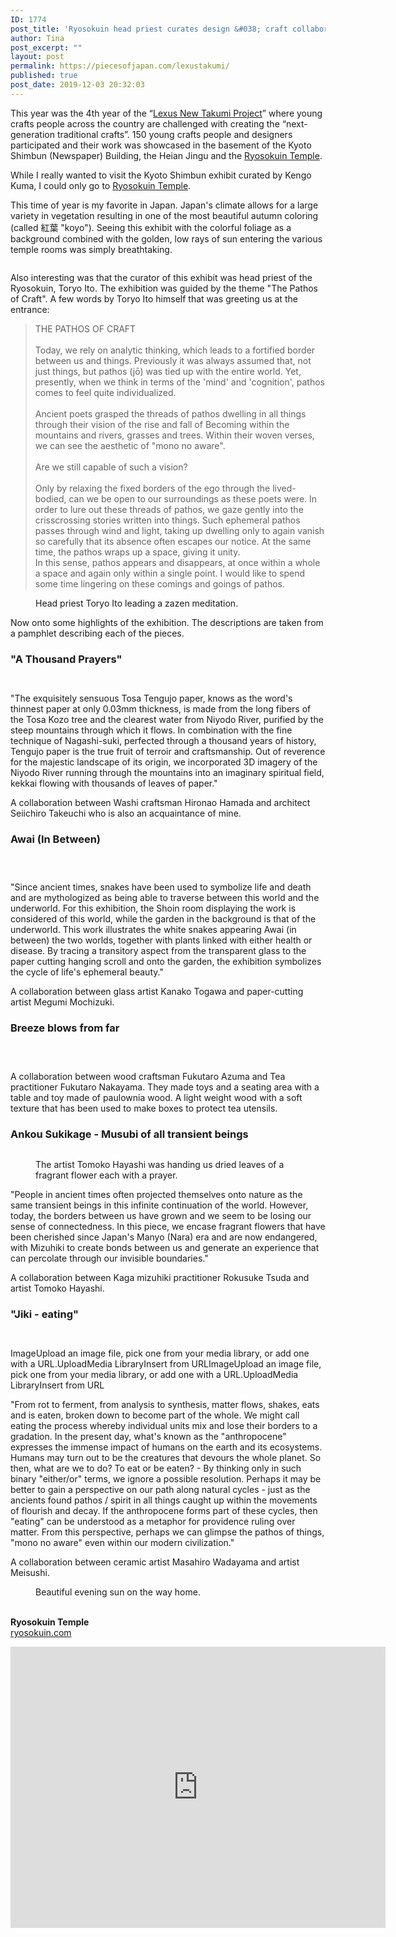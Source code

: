 ```yaml
---
ID: 1774
post_title: 'Ryosokuin head priest curates design &#038; craft collaborations exhibit'
author: Tina
post_excerpt: ""
layout: post
permalink: https://piecesofjapan.com/lexustakumi/
published: true
post_date: 2019-12-03 20:32:03
---
```

<!-- wp:paragraph -->
<p>This year was the 4th year of the “<a href="https://lexus.jp/smp/brand/new-takumi/craft-connection-kyoto/">Lexus New Takumi Project</a>” where young crafts people across the country are challenged with creating the “next-generation traditional crafts”. 150 young crafts people and designers participated and their work was showcased in the basement of the Kyoto Shimbun (Newspaper) Building, the Heian Jingu and the <a href="https://ryosokuin.com/">Ryosokuin Temple</a>.</p>
<!-- /wp:paragraph -->

<!-- wp:paragraph -->
<p>While I really wanted to visit the Kyoto Shimbun exhibit curated by Kengo Kuma, I could only go to <a href="https://ryosokuin.com/">Ryosokuin Temple</a>.</p>
<!-- /wp:paragraph -->

<!-- wp:paragraph -->
<p>This time of year is my favorite in Japan. Japan's climate allows for a large variety in vegetation resulting in one of the most beautiful autumn coloring (called 紅葉 "koyo"). Seeing this exhibit with the colorful foliage as a background combined with the golden, low rays of sun entering the various temple rooms was simply breathtaking.</p>
<!-- /wp:paragraph -->

<!-- wp:image {"id":1792,"sizeSlug":"large"} -->
<figure class="wp-block-image size-large"><img src="https://piecesofjapan.com/wp-content/uploads/2019/12/lexustakumi_post14-688x1024.jpg" alt="" class="wp-image-1792"/></figure>
<!-- /wp:image -->

<!-- wp:paragraph -->
<p>Also interesting was that the curator of this exhibit was head priest of the Ryosokuin, Toryo Ito. The exhibition was guided by the theme "The Pathos of Craft". A few words by Toryo Ito himself that was greeting us at the entrance:</p>
<!-- /wp:paragraph -->

<!-- wp:quote -->
<blockquote class="wp-block-quote"><p>THE PATHOS OF CRAFT<br><br>Today, we rely on analytic thinking, which leads to a fortified border between us and things. Previously it was always assumed that, not just things, but pathos (jō) was tied up with the entire world. Yet, presently, when we think in terms of the 'mind' and 'cognition', pathos comes to feel quite individualized.<br><br>Ancient poets grasped the threads of pathos dwelling in all things through their vision of the rise and fall of Becoming within the mountains and rivers, grasses and trees. Within their woven verses, we can see the aesthetic of "mono no aware".<br><br>Are we still capable of such a vision?<br><br>Only by relaxing the fixed borders of the ego through the lived-bodied, can we be open to our surroundings as these poets were. In order to lure out these threads of pathos, we gaze gently into the crisscrossing stories written into things. Such ephemeral pathos passes through wind and light, taking up dwelling only to again vanish so carefully that its absence often escapes our notice. At the same time, the pathos wraps up a space, giving it unity. <br>In this sense, pathos appears and disappears, at once within a whole a space and again only within a single point. I would like to spend some time lingering on these comings and goings of pathos.</p></blockquote>
<!-- /wp:quote -->

<!-- wp:paragraph -->
<p></p>
<!-- /wp:paragraph -->

<!-- wp:image {"id":1790,"sizeSlug":"large"} -->
<figure class="wp-block-image size-large"><img src="https://piecesofjapan.com/wp-content/uploads/2019/12/lexustakumi_post12.jpg" alt="" class="wp-image-1790"/><figcaption>Head priest Toryo Ito leading a zazen meditation.</figcaption></figure>
<!-- /wp:image -->

<!-- wp:paragraph -->
<p>Now onto some highlights of the exhibition. The descriptions are taken from a pamphlet describing each of the pieces.</p>
<!-- /wp:paragraph -->

<!-- wp:heading {"level":3} -->
<h3>"A Thousand Prayers"</h3>
<!-- /wp:heading -->

<!-- wp:image {"id":1779,"sizeSlug":"large"} -->
<figure class="wp-block-image size-large"><img src="https://piecesofjapan.com/wp-content/uploads/2019/12/lexustakumi_post01.jpg" alt="" class="wp-image-1779"/></figure>
<!-- /wp:image -->

<!-- wp:image {"id":1793,"sizeSlug":"large"} -->
<figure class="wp-block-image size-large"><img src="https://piecesofjapan.com/wp-content/uploads/2019/12/lexustakumi_post15.jpg" alt="" class="wp-image-1793"/></figure>
<!-- /wp:image -->

<!-- wp:paragraph -->
<p>"The exquisitely sensuous Tosa Tengujo paper, knows as the word's thinnest paper at only 0.03mm thickness, is made from the long fibers of the Tosa Kozo tree and the clearest water from Niyodo River, purified by the steep mountains through which it flows. In combination with the fine technique of Nagashi-suki, perfected through a thousand years of history, Tengujo paper is the true fruit of terroir and craftsmanship. Out of reverence for the majestic landscape of its origin, we incorporated 3D imagery of the Niyodo River running through the mountains into an imaginary spiritual field, kekkai flowing with thousands of leaves of paper."</p>
<!-- /wp:paragraph -->

<!-- wp:paragraph -->
<p>A collaboration between Washi craftsman Hironao Hamada and architect Seiichiro Takeuchi who is also an acquaintance of mine.</p>
<!-- /wp:paragraph -->

<!-- wp:heading {"level":3} -->
<h3>Awai (In Between)</h3>
<!-- /wp:heading -->

<!-- wp:image {"id":1780,"sizeSlug":"large"} -->
<figure class="wp-block-image size-large"><img src="https://piecesofjapan.com/wp-content/uploads/2019/12/lexustakumi_post02.jpg" alt="" class="wp-image-1780"/></figure>
<!-- /wp:image -->

<!-- wp:image {"id":1781,"sizeSlug":"large"} -->
<figure class="wp-block-image size-large"><img src="https://piecesofjapan.com/wp-content/uploads/2019/12/lexustakumi_post03.jpg" alt="" class="wp-image-1781"/></figure>
<!-- /wp:image -->

<!-- wp:image {"id":1782,"sizeSlug":"large"} -->
<figure class="wp-block-image size-large"><img src="https://piecesofjapan.com/wp-content/uploads/2019/12/lexustakumi_post04.jpg" alt="" class="wp-image-1782"/></figure>
<!-- /wp:image -->

<!-- wp:paragraph -->
<p>"Since ancient times, snakes have been used to symbolize life and death and are mythologized as being able to traverse between this world and the underworld. For this exhibition, the Shoin room displaying the work is considered of this world, while the garden in the background is that of the underworld. This work illustrates the white snakes appearing Awai (in between) the two worlds, together with plants linked with either health or disease. By tracing a transitory aspect from the transparent glass to the paper cutting hanging scroll and onto the garden, the exhibition symbolizes the cycle of life's ephemeral beauty."</p>
<!-- /wp:paragraph -->

<!-- wp:paragraph -->
<p>A collaboration between glass artist Kanako Togawa and paper-cutting artist Megumi Mochizuki.</p>
<!-- /wp:paragraph -->

<!-- wp:heading {"level":3} -->
<h3>Breeze blows from far</h3>
<!-- /wp:heading -->

<!-- wp:image {"id":1785,"sizeSlug":"large"} -->
<figure class="wp-block-image size-large"><img src="https://piecesofjapan.com/wp-content/uploads/2019/12/lexustakumi_post07.jpg" alt="" class="wp-image-1785"/></figure>
<!-- /wp:image -->

<!-- wp:image {"id":1786,"sizeSlug":"large"} -->
<figure class="wp-block-image size-large"><img src="https://piecesofjapan.com/wp-content/uploads/2019/12/lexustakumi_post08.jpg" alt="" class="wp-image-1786"/></figure>
<!-- /wp:image -->

<!-- wp:image {"id":1784,"sizeSlug":"large"} -->
<figure class="wp-block-image size-large"><img src="https://piecesofjapan.com/wp-content/uploads/2019/12/lexustakumi_post06.jpg" alt="" class="wp-image-1784"/></figure>
<!-- /wp:image -->

<!-- wp:paragraph -->
<p>A collaboration between wood craftsman Fukutaro Azuma and Tea practitioner Fukutaro Nakayama. They made toys and a seating area with a table and toy made of paulownia wood. A light weight wood with a soft texture that has been used to make boxes to protect tea utensils.</p>
<!-- /wp:paragraph -->

<!-- wp:heading {"level":3} -->
<h3>Ankou Sukikage - Musubi of all transient beings</h3>
<!-- /wp:heading -->

<!-- wp:image {"id":1791,"sizeSlug":"large"} -->
<figure class="wp-block-image size-large"><img src="https://piecesofjapan.com/wp-content/uploads/2019/12/lexustakumi_post13-688x1024.jpg" alt="" class="wp-image-1791"/></figure>
<!-- /wp:image -->

<!-- wp:image {"id":1783,"sizeSlug":"large"} -->
<figure class="wp-block-image size-large"><img src="https://piecesofjapan.com/wp-content/uploads/2019/12/lexustakumi_post05.jpg" alt="" class="wp-image-1783"/><figcaption>The artist Tomoko Hayashi was handing us dried leaves of a fragrant flower each with a prayer.</figcaption></figure>
<!-- /wp:image -->

<!-- wp:paragraph -->
<p>"People in ancient times often projected themselves onto nature as the same transient beings in this infinite continuation of the world. However, today, the borders between us have grown and we seem to be losing our sense of connectedness. In this piece, we encase fragrant flowers that have been cherished since Japan's Manyo (Nara) era and are now endangered, with Mizuhiki to create bonds between us and generate an experience that can percolate through our invisible boundaries."</p>
<!-- /wp:paragraph -->

<!-- wp:paragraph -->
<p>A collaboration between Kaga mizuhiki practitioner Rokusuke Tsuda and artist Tomoko Hayashi.</p>
<!-- /wp:paragraph -->

<!-- wp:heading {"level":3} -->
<h3>"Jiki - eating"</h3>
<!-- /wp:heading -->

<!-- wp:image {"id":1787,"sizeSlug":"large"} -->
<figure class="wp-block-image size-large"><img src="https://piecesofjapan.com/wp-content/uploads/2019/12/lexustakumi_post09.jpg" alt="" class="wp-image-1787"/></figure>
<!-- /wp:image -->

<!-- wp:image {"id":1788,"sizeSlug":"large"} -->
<figure class="wp-block-image size-large"><img src="https://piecesofjapan.com/wp-content/uploads/2019/12/lexustakumi_post10.jpg" alt="" class="wp-image-1788"/></figure>
<!-- /wp:image -->

<!-- wp:paragraph -->
<p>ImageUpload an image file, pick one from your media library, or add one with a URL.UploadMedia LibraryInsert from URLImageUpload an image file, pick one from your media library, or add one with a URL.UploadMedia LibraryInsert from URL</p>
<!-- /wp:paragraph -->

<!-- wp:paragraph -->
<p>"From rot to ferment, from analysis to synthesis, matter flows, shakes, eats and is eaten, broken down to become part of the whole. We might call eating the process whereby individual units mix and lose their borders to a gradation. In the present day, what's known as the "anthropocene" expresses the immense impact of humans on the earth and its ecosystems. Humans may turn out to be the creatures that devours the whole planet. So then, what are we to do? To eat or be eaten? - By thinking only in such binary "either/or" terms, we ignore a possible resolution. Perhaps it may be better to gain a perspective on our path along natural cycles - just as the ancients found pathos / spirit in all things caught up within the movements of flourish and decay. If the anthropocene forms part of these cycles, then "eating" can be understood as a metaphor for providence ruling over matter. From this perspective, perhaps we can glimpse the pathos of things, "mono no aware" even within our modern civilization."</p>
<!-- /wp:paragraph -->

<!-- wp:paragraph -->
<p>A collaboration between  ceramic artist Masahiro Wadayama and artist Meisushi.</p>
<!-- /wp:paragraph -->

<!-- wp:image {"id":1789,"sizeSlug":"large"} -->
<figure class="wp-block-image size-large"><img src="https://piecesofjapan.com/wp-content/uploads/2019/12/lexustakumi_post11.jpg" alt="" class="wp-image-1789"/><figcaption>Beautiful evening sun on the way home.</figcaption></figure>
<!-- /wp:image -->

<!-- wp:paragraph -->
<p><br><strong>Ryosokuin Temple</strong><br><a href="https://ryosokuin.com/">ryosokuin.com</a></p>
<!-- /wp:paragraph -->

<!-- wp:html -->
<iframe src="https://www.google.com/maps/embed?pb=!1m18!1m12!1m3!1d3268.2635447666967!2d135.77229331545888!3d35.00010737463089!2m3!1f0!2f0!3f0!3m2!1i1024!2i768!4f13.1!3m3!1m2!1s0x600108c6c7d187a1%3A0x9e9fd08bc5cf874a!2sKenninji%20Temple%20Tacchu%20Ryosokuin!5e0!3m2!1sen!2sjp!4v1575433019567!5m2!1sen!2sjp" width="600" height="450" frameborder="0" style="border:0;" allowfullscreen=""></iframe>
<!-- /wp:html -->